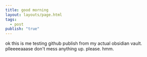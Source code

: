 ```yaml
---
title: good morning
layout: layouts/page.html
tags:
  - post
publish: "true"
---
```

ok this is me testing github publish from my actual obsidian vault. plleeeeaaase don't mess anything up. please. hmm.